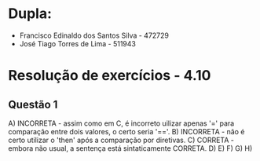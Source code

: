 # Dupla:
- Francisco Edinaldo dos Santos Silva   -    472729
- José Tiago Torres de Lima - 511943

#  Resolução de exercícios - 4.10 

##  Questão 1
A) INCORRETA - assim como em C, é incorreto uilizar apenas '=' para comparação entre dois valores, o certo seria '=='.
B) INCORRETA - não é certo utilizar o 'then' após a comparação por diretivas. 
C) CORRETA - embora não usual, a sentença está sintaticamente CORRETA. 
D)
E)
F)
G)
H)
